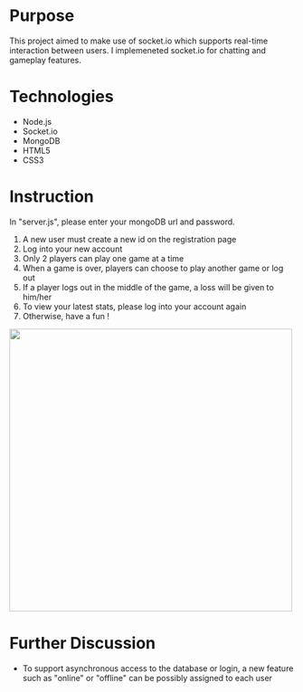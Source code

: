# Purpose
This project aimed to make use of socket.io which supports real-time interaction between users. I implemeneted socket.io for chatting and gameplay features.

# Technologies
 - Node.js
 - Socket.io
 - MongoDB
 - HTML5
 - CSS3

# Instruction
In "server.js", please enter your mongoDB url and password.

 1. A new user must create a new id on the registration page 
 2. Log into your new account
 3. Only 2 players can play one game at a time
 4. When a game is over, players can choose to play another game or log out
 5. If a player logs out in the middle of the game, a loss will be given to him/her
 6. To view your latest stats, please log into your account again
 7. Otherwise, have a fun !

<img src="https://github.com/danlee0528/Real-time-3D-Tic-Tac-Toe-Web-Application/blob/master/Gameplay_preview.JPG" width="500">

# Further Discussion
 - To support asynchronous access to the database or login, a new feature such as "online" or "offline" can be possibly assigned to each user 
